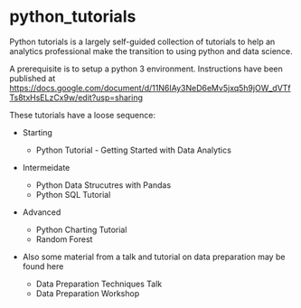 # python_tutorials

Python tutorials is a largely self-guided collection of tutorials to help an analytics
professional make the transition to using python and data science.

A prerequisite is to setup a python 3 environment.
Instructions have been published at https://docs.google.com/document/d/11N6IAy3NeD6eMv5jxq5h9jOW_dVTfTs8txHsELzCx9w/edit?usp=sharing

These tutorials have a loose sequence:

* Starting
  * Python Tutorial - Getting Started with Data Analytics

* Intermeidate
  * Python Data Strucutres with Pandas
  * Python SQL Tutorial
  
* Advanced
  * Python Charting Tutorial
  * Random Forest
  
* Also some material from a talk and tutorial on data preparation may be found here
  * Data Preparation Techniques Talk
  * Data Preparation Workshop
  
  